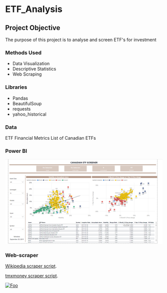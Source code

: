 # ETF_Analysis
## Project Objective
The purpose of this project is to analyse and screen ETF's for investment


### Methods Used
* Data Visualization
* Descriptive Statistics
* Web Scraping

### Libraries
* Pandas
* BeautifulSoup
* requests
* yahoo_historical

### Data
ETF Financial Metrics
List of Canadian ETFs


### Power BI
[![ETF Analysis](https://github.com/emax4/ETF_Analysis/blob/master/Screener_sample.PNG "ETF Analysis")][ss1]

[ss1]: [https://app.powerbi.com/view?r=eyJrIjoiZjA0ZmU1Y2ItZGIwYS00YjdiLTk3ZDQtZWM5MmRjOTJmZjEyIiwidCI6ImM2YmVjNzVjLTU1ODUtNDMyMi1hNDJhLWY2MzhlZjhiOTA5MyJ9]


### Web-scraper
[Wikipedia scraper script](https://github.com/emax4/Web-scraping/blob/master/ETF_Canada.py).

[tmxmoney scraper script](https://github.com/emax4/Web-scraping/blob/master/tmxmoney_scraper.py).

[![Foo](http://www.google.com.au/images/nav_logo7.png)](http://google.com.au/)
